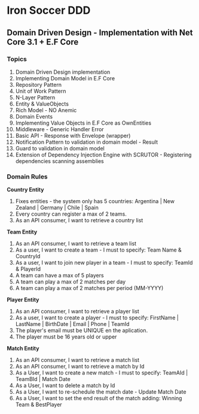 # Iron Soccer DDD
## Domain Driven Design - Implementation with Net Core 3.1 + E.F Core

### Topics
1. Domain Driven Design implementation
2. Implementing Domain Model in E.F Core
3. Repository Pattern 
4. Unit of Work Pattern
5. N-Layer Pattern
6. Entity & ValueObjects
7. Rich Model - NO Anemic
8. Domain Events
9. Implementing Value Objects in E.F Core as OwnEntities
10. Middleware - Generic Handler Error
11. Basic API - Response with Envelope (wrapper)
12. Notification Pattern to validation in domain model - Result
13. Guard to validation in domain model
14. Extension of Dependency Injection Engine with SCRUTOR - Registering dependencies scanning assemblies

### Domain Rules

**Country Entity**
1. Fixes entities - the system only has 5 countries: Argentina | New Zealand | Germany | Chile | Spain
2. Every country can register a max of 2 teams.
3. As an API consumer, I want to retrieve a country list

**Team Entity**
1. As an API consumer, I want to retrieve a team list
2. As a user, I want to create a team - I must to specify: Team Name & CountryId
3. As a user, I want to join new player in a team - I must to specify: TeamId & PlayerId
4. A team can have a max of 5 players
5. A team can play a max of 2 matches per day
6. A team can play a max of 2 matches per period (MM-YYYY)

**Player Entity**
1. As an API consumer, I want to retrieve a player list
2. As a user, I want to create a player - I must to specify: FirstName | LastName | BirthDate | Email | Phone | TeamId
3. The player's email must be UNIQUE en the aplication.
4. The player must be 16 years old or upper

**Match Entity**
1. As an API consumer, I want to retrieve a match list
2. As an API consumer, I want to retrieve a match by Id
3. As a User, I want to create a new match - I must to specify: TeamAId | TeamBId | Match Date
4. As a User, I want to delete a match by Id
5. As a User, I want to re-schedule the match date - Update Match Date
6. As a User, I want to set the end result of the match adding: Winning Team & BestPlayer

